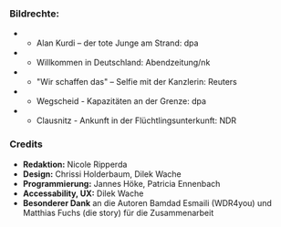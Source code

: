 ### Bildrechte:

- - Alan Kurdi – der tote Junge am Strand: dpa
- - Willkommen in Deutschland: Abendzeitung/nk
- - "Wir schaffen das" – Selfie mit der Kanzlerin: Reuters
- - Wegscheid - Kapazitäten an der Grenze: dpa
- - Clausnitz - Ankunft in der Flüchtlingsunterkunft: NDR

### Credits

- **Redaktion:** Nicole Ripperda
- **Design:** Chrissi Holderbaum, Dilek Wache
- **Programmierung:** Jannes Höke, Patricia Ennenbach
- **Accessability, UX:** Dilek Wache
- **Besonderer Dank** an die Autoren Bamdad Esmaili (WDR4you) und Matthias Fuchs (die story) für die Zusammenarbeit
